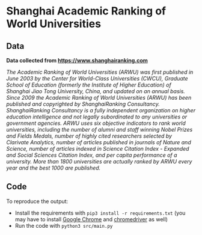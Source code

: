 # Shanghai Academic Ranking of World Universities

## Data

**Data collected from https://www.shanghairanking.com**

*The Academic Ranking of World Universities (ARWU) was first published in June 2003 by the Center for World-Class Universities (CWCU), Graduate School of Education (formerly the Institute of Higher Education) of Shanghai Jiao Tong University, China, and updated on an annual basis. Since 2009 the Academic Ranking of World Universities (ARWU) has been published and copyrighted by ShanghaiRanking Consultancy. ShanghaiRanking Consultancy is a fully independent organization on higher education intelligence and not legally subordinated to any universities or government agencies. ARWU uses six objective indicators to rank world universities, including the number of alumni and staff winning Nobel Prizes and Fields Medals, number of highly cited researchers selected by Clarivate Analytics, number of articles published in journals of Nature and Science, number of articles indexed in Science Citation Index - Expanded and Social Sciences Citation Index, and per capita performance of a university. More than 1800 universities are actually ranked by ARWU every year and the best 1000 are published.*

## Code

To reproduce the output:

- Install the requirements with `pip3 install -r requirements.txt` (you may have to install [Google Chrome](https://www.google.com/chrome/) and [chromedriver](https://sites.google.com/chromium.org/driver/downloads) as well)
- Run the code with `python3 src/main.py`

